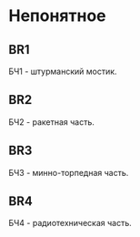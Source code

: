 # Непонятное
## BR1
БЧ1 - штурманский мостик.
## BR2
БЧ2 - ракетная часть.       
## BR3
БЧ3 - минно-торпедная часть.
## BR4
БЧ4 - радиотехническая часть.